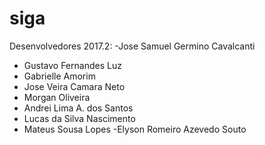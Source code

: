 # siga

Desenvolvedores 2017.2:
-Jose Samuel Germino Cavalcanti
- Gustavo Fernandes Luz
- Gabrielle Amorim
- Jose Veira Camara Neto
- Morgan Oliveira
- Andrei Lima A. dos Santos
- Lucas da Silva Nascimento
- Mateus Sousa Lopes
-Elyson Romeiro Azevedo Souto
